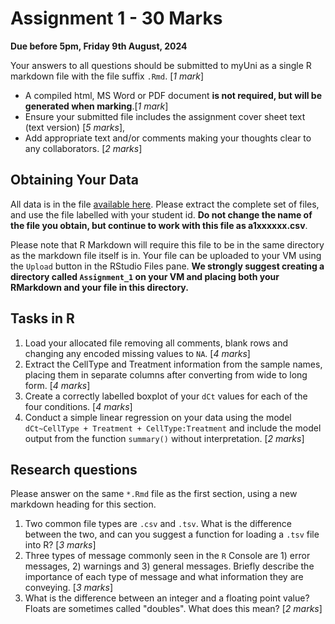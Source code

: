 # Assignment 1 - 30 Marks

**Due before 5pm, Friday 9th August, 2024**

Your answers to all questions should be submitted to myUni as a single R markdown file with the file suffix `.Rmd`. [*1 mark*]

- A compiled html, MS Word or PDF document **is not required, but will be generated when marking**.[*1 mark*]
- Ensure your submitted file includes the assignment cover sheet text (text version) [*5 marks*], 
- Add appropriate text and/or comments making your thoughts clear to any collaborators. [*2 marks*]

## Obtaining Your Data

All data is in the file [available here](DataForA1.zip).
Please extract the complete set of files, and use the file labelled with your student id.
**Do not change the name of the file you obtain, but continue to work with this file as a1xxxxxx.csv**.

Please note that R Markdown will require this file to be in the same directory as the markdown file itself is in.
Your file can be uploaded to your VM using the `Upload` button in the RStudio Files pane.
**We strongly suggest creating a directory called `Assignment_1` on your VM and placing both your RMarkdown and your file in this directory.**

## Tasks in R

1. Load your allocated file removing all comments, blank rows and changing any encoded missing values to `NA`. [*4 marks*]
2. Extract the CellType and Treatment information from the sample names, placing them in separate columns after converting from wide to long form. [*4 marks*]
3. Create a correctly labelled boxplot of your `dCt` values for each of the four conditions. [*4 marks*]
4. Conduct a simple linear regression on your data using the model `dCt~CellType + Treatment + CellType:Treatment` and include the model output from the function `summary()` without interpretation. [*2 marks*]

## Research questions

Please answer on the same `*.Rmd` file as the first section, using a new markdown heading for this section.

1. Two common file types are `.csv` and `.tsv`. What is the difference between the two, and can you suggest a function for loading a `.tsv` file into R? [*3 marks*]
2. Three types of message commonly seen in the `R` Console are 1) error messages, 2) warnings and 3) general messages. Briefly describe the importance of each type of message and what information they are conveying. [*3 marks*]
3. What is the difference between an integer and a floating point value? Floats are sometimes called "doubles". What does this mean? [*2 marks*]
